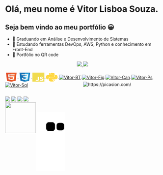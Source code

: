 # Olá, meu nome é Vitor Lisboa Souza. 
## Seja bem vindo ao meu portfólio 😀


- 🤖 Graduando em Análise e Desenvolvimento de Sistemas
- 👻 Estudando ferramentas DevOps, AWS, Python e conhecimento em Front-End
- 📃 Portfólio no QR code

<div align="center">
  <a href="https://github.com/Vitor-souza99">
  <img height="180em" src="https://github-readme-stats.vercel.app/api?username=vitor-souza&show_icons=true&theme=dark&include_all_commits=true&count_private=true"/>
  <img height="180em" src="https://github-readme-stats.vercel.app/api/top-langs/?username=vitor-souza&layout=compact&langs_count=7&theme=tokyonight"/>
</div>
  
<div style="display: inline_block"><br>
  <img align="center" alt="Vitor-HTML" height="30" width="40" src="https://raw.githubusercontent.com/devicons/devicon/master/icons/html5/html5-original.svg">
  <img align="center" alt="Vitor-CSS" height="30" width="40" src="https://raw.githubusercontent.com/devicons/devicon/master/icons/css3/css3-original.svg">
  <img align="center" alt="Vitor-Js" height="30" width="40" src="https://raw.githubusercontent.com/devicons/devicon/master/icons/javascript/javascript-plain.svg">  
  <img align="center" alt="Vitor-Py" height="30" width="40" src="https://raw.githubusercontent.com/devicons/devicon/master/icons/python/python-plain.svg">
  <img align="center" alt="Vitor-BT" height="30" width="40" src="https://cdn.jsdelivr.net/gh/devicons/devicon/icons/bootstrap/bootstrap-original.svg" />
  <img align="center" alt="Vitor-Fig" height="30" width="40" src="https://cdn.jsdelivr.net/gh/devicons/devicon/icons/figma/figma-original.svg" /> 
  <img align="center" alt="Vitor-Can" height="30" width="40" src="https://cdn.jsdelivr.net/gh/devicons/devicon/icons/canva/canva-original.svg" />
  <img align="center" alt="Vitor-Ps" height="30" width="40" src="https://cdn.jsdelivr.net/gh/devicons/devicon/icons/photoshop/photoshop-plain.svg" />
  <img align="center" alt="Vitor-Sql" height="30" width="40" src="https://cdn.jsdelivr.net/gh/devicons/devicon/icons/mysql/mysql-original.svg" /> 
  <a href="https://curriculo-vitor.netlify.app/"><img src="https://i.picasion.com/pic92/6c6c0e027a3d1e630a79a8de41b3427c.gif" align="right" width="250" height="250" border="0" alt="https://picasion.com/" /></a><br />
</div>
  
  ##
  
 <div> 
  <a href = "mailto:vitor.l.s1799@gmail.com"><img src="https://img.shields.io/badge/Gmail-D14836?style=for-the-badge&logo=gmail&logoColor=white" target="_blank"></a>
  <a href="https://www.linkedin.com/in/vitor-lisboa/" target="_blank"><img src="https://img.shields.io/badge/-LinkedIn-%230077B5?style=for-the-badge&logo=linkedin&logoColor=white" target="_blank"></a>  
    <a href="https://api.whatsapp.com/send?phone=5519987217844&text=Ol%C3%A1%20Vitor%2C%20tudo%20bem%3F%20" target="_blank"><img src="https://img.shields.io/badge/WhatsApp-25D366?style=for-the-badge&logo=whatsapp&logoColor=white" target="_blank"></a> 
   <a href="https://www.behance.net/vitor_souza23" target="_blank"><img src="https://img.shields.io/badge/-Behance-blue?style=for-the-badge&logo=behance&logoColor=white" target="_blank"></a> 
   <div>
   <a href="https://www.credly.com/badges/9551e8fd-bef9-4e96-b353-1311d3681ce6"><img src="https://images.credly.com/size/340x340/images/00634f82-b07f-4bbd-a6bb-53de397fc3a6/image.png" align="left" width="100" height="100" border="0" alt=""/></a><br />
   </div>
   
   ![Snake animation](https://github.com/vitor-souza99/vitor-souza/blob/output/github-contribution-grid-snake.svg)
   
  </div>
  
  
            
          

